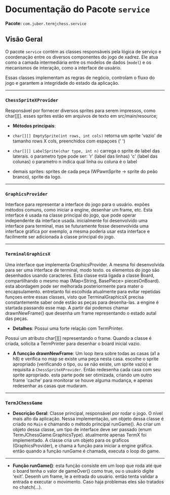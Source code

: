 # Documentação do Pacote `service`

**Pacote:** `com.juber.termjchess.service`

## Visão Geral

O pacote `service` contém as classes responsáveis pela lógica de serviço e coordenação entre os diversos componentes do jogo de xadrez. Ele atua como a camada intermediária entre os modelos de dados (`model`) e os mecanismos de interação, como a interface de usuário.

Essas classes implementam as regras de negócio, controlam o fluxo do jogo e garantem a integridade do estado da aplicação.

---

### `ChessSpriteXProvider`

Responsável por fornecer diversos sprites para serem impressos, como char[][]. esses sprites estão em arquivos de texto em src/main/resource;

- **Métodos principais**:

- `char[][] EmptySprite(int rows, int cols)`
retorna um sprite 'vazio' de tamanho rows X cols, preenchidos com espaçoes (' ')

- `char[][] LabelSprite(char type, int n)`
carrega o sprite de label das laterais. o parametro type pode ser:
  'r' (label das linhas)
  'c' (label das colunas)
o parametro n indica qual linha ou coluna é o label

- demais sprites:
  sprites de cada peça (WPawnSprite -> sprite do peão branco), sprite da logo. 

---

### `GraphicsProvider`

Interface para representar a interface do jogo para o usuário.
expões métodos comuns, como iniciar a engine, desenhar um frame, etc.
Esta interface é usada na classe principal do jogo, que pode operar independente da interface usada.
inicialmente foi desenvolvido uma interface para terminal, mas se futuramente fosse desenvolvida uma interface gráfica por exemplo, a mesma poderia usar esta interface e facilmente ser adicionada à classe principal do jogo.

---

### `TerminalGraphicsX `

Uma interface que implementa GraphicsProvider. 
A mesma foi desenvolvida para ser uma interface de terminal, modo texto.
os elementos do jogo são desenhados usando caracteres.
Esta classe está ligada a classe Board, compartilhando o mesmo map (Map<String, BasePiece> piecesOnBoard).
esta abordagem pode ser melhorada posteriormente para mater o encapsulamento. entretanto foi escolhida atualmente para evitar repetidas funçoes entre essas classes, visto que TerminalGraphicsX precisa constantemente saber onde estão as peças para desenha-las.
a engine é startada passando esse map. A partir dai podemos chamar drawnNewFrame() que desenha um frame representando o estado autal das peças.

- **Detalhes**:
Possui uma forte relação com TermPrinter.

Possui um atributo char[][] representando o frame.
Quando a classe é criada, solicita a TermPrinter para desenhar o board inicial vazio.

- **A funcção drawnNewFrame**:
Um loop itera sobre todas as casas (a1 a h8) e verifica no map se existe uma peça nesta casa.
escolhe o sprite apropriado (verificando o tipo, ou se não existe, um  sprite vazio) e requisita a `ChessSpriteXProvider`.
Então redesenha cada casa com seu sprite apropriado.
esta parte pode ser otimizada, criando um outro frame 'cache' para monitorar se houve alguma mudança, e apenas redesenhar as casas que mudaram.

---

### `TermJChessGame `

- **Descrição Geral**:
Classe principal, responsável por rodar o jogo. O nível mais alto da aplicação. Nessa implementação, um objeto dessa classe é criado no `Main` e chamando o método principal runGame().
Ao criar um objeto dessa classe, um tipo de interface deve ser passado (enum TermJChessGame.GraphicsType). atualmente apenas TermX foi implementado.
A classe cria um objeto para os graficos (GraphicsProvider),  e chama a função para iniciar a engine gráfica.
então quando a função runGame é chamada, executa o loop do game.



---

- **Função runGame()**:
esta função consiste em um loop que roda até que o board tenha o valor de gameOver() como true, ou o usuário digite 'exit'.
Desenh um frame, le a entrada do usuário.
então tenta validar a entrada e executar o movimento. Caso haja problemas eles são tratados no chatch(...).
